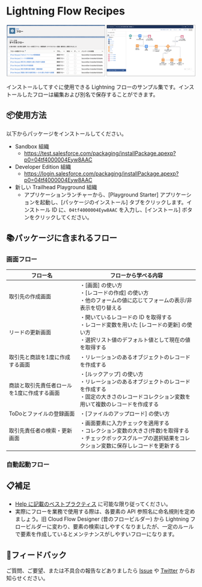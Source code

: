 # Lightning Flow Recipes
![](docs/image.png)

インストールしてすぐに使用できる Lightning フローのサンプル集です。インストールしたフローは編集および別名で保存することができます。

## 📦使用方法
以下からパッケージをインストールしてください。

* Sandbox 組織
    * https://test.salesforce.com/packaging/installPackage.apexp?p0=04tf4000004Eyw8AAC
* Developer Edition 組織
    * https://login.salesforce.com/packaging/installPackage.apexp?p0=04tf4000004Eyw8AAC
* 新しい Trailhead Playground 組織
    * アプリケーションランチャーから、[Playground Starter] アプリケーションを起動し、[パッケージのインストール] タブをクリックします。インストール ID に、`04tf4000004Eyw8AAC` を入力し、[インストール] ボタンをクリックしてください。

## 📚パッケージに含まれるフロー

### 画面フロー

|フロー名|フローから学べる内容|
|---|---|
|取引先の作成画面|・[画面] の使い方<br>・[レコードの作成] の使い方<br>・他のフォームの値に応じてフォームの表示/非表示を切り替える| -->
|リードの更新画面|・開いているレコードの ID を取得する<br>・レコード変数を用いた [レコードの更新] の使い方<br>・選択リスト値のデフォルト値として現在の値を取得する|
|取引先と商談を1度に作成する画面|・リレーションのあるオブジェクトのレコードを作成する|
|商談と取引先責任者ロールを1度に作成する画面|・[ルックアップ] の使い方<br>・リレーションのあるオブジェクトのレコードを作成する<br>・固定の大きさのレコードコレクション変数を用いて複数のレコードを作成する|
|ToDoとファイルの登録画面|・[ファイルのアップロード] の使い方|
|取引先責任者の検索・更新画面|・画面要素に入力チェックを適用する<br>・コレクション変数の大きさ(件数)を取得する<br>・チェックボックスグループの選択結果をコレクション変数に保存しレコードを更新する|

### 自動起動フロー


## 📋補足
* [Help に記載のベストプラクティス](https://help.salesforce.com/articleView?id=flow_prep_bestpractices.htm&type=5) に可能な限り従ってください。
* 実際にフローを業務で使用する際は、各要素の API 参照名に命名規則を定めましょう。旧 Cloud Flow Designer (昔のフロービルダー) から Lightning フロービルダーに変わり、要素の検索はしやすくなりましたが、一定のルールで要素を作成しているとメンテナンスがしやすいフローになります。

## 🙏フィードバック
ご質問、ご要望、または不具合の報告などありましたら [Issue](https://github.com/shunkosa/lightning-flow-recipes-jp/issues/new) や [Twitter](https://www.twitter.com/shunkosa) からお知らせください。